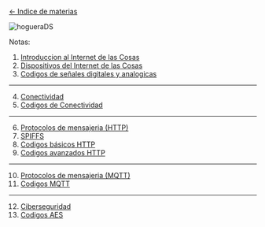  [<- Indice de materias](Indice%20de%20materias.md)

![hogueraDS](hogueraDS.png)

Notas:

1. [Introduccion al Internet de las Cosas](Introduccion%20al%20Internet%20de%20las%20Cosas.md)
2. [Dispositivos del Internet de las Cosas](Dispositivos%20del%20Internet%20de%20las%20Cosas.md)
3. [Codigos de señales digitales y analogicas](Codigos%20de%20se%C3%B1ales%20digitales%20y%20analogicas.md)
---
4. [Conectividad](Conectividad.md)
5. [Codigos de Conectividad](Codigos%20de%20Conectividad.md)
---
6. [Protocolos de mensajeria (HTTP)](Protocolos%20de%20mensajeria%20(HTTP).md)
7. [SPIFFS](SPIFFS.md)
8. [Codigos básicos HTTP](Codigos%20b%C3%A1sicos%20HTTP.md)
9. [Codigos avanzados HTTP](Codigos%20avanzados%20HTTP.md)
---
10. [Protocolos de mensajeria (MQTT)](Protocolos%20de%20mensajeria%20(MQTT).md)
11. [Codigos MQTT](Codigos%20MQTT.md)
---
12. [Ciberseguridad](Ciberseguridad.md)
13. [Codigos AES](Codigos%20AES.md)